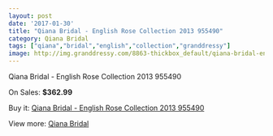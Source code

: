```yaml
---
layout: post
date: '2017-01-30'
title: "Qiana Bridal - English Rose Collection 2013 955490"
category: Qiana Bridal
tags: ["qiana","bridal","english","collection","granddressy"]
image: http://img.granddressy.com/8863-thickbox_default/qiana-bridal-english-rose-collection-2013-955490.jpg
---
```

Qiana Bridal - English Rose Collection 2013 955490

On Sales: **$362.99**
<a href="https://www.granddressy.com/en/qiana-bridal/8093-qiana-bridal-english-rose-collection-2013-955490.html"><amp-img layout="responsive" width="600" height="600" src="//img.granddressy.com/8863-thickbox_default/qiana-bridal-english-rose-collection-2013-955490.jpg" alt="Qiana Bridal - English Rose Collection 2013 955490 0" /></a>

Buy it: [Qiana Bridal - English Rose Collection 2013 955490](https://www.granddressy.com/en/qiana-bridal/8093-qiana-bridal-english-rose-collection-2013-955490.html "Qiana Bridal - English Rose Collection 2013 955490")

View more: [Qiana Bridal](https://www.granddressy.com/en/117-qiana-bridal "Qiana Bridal")